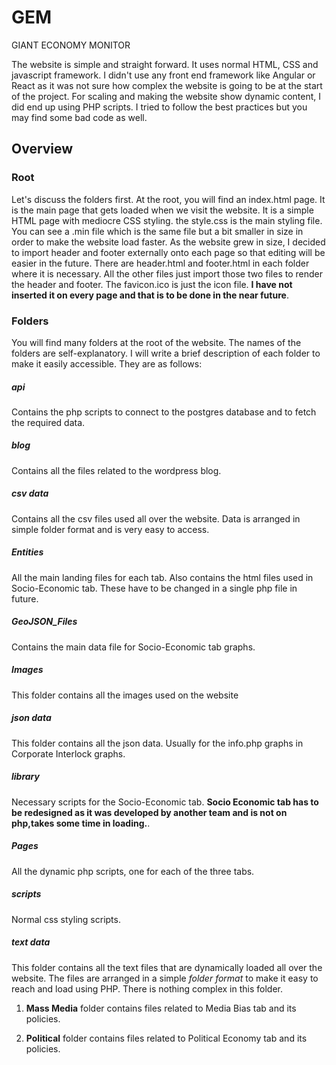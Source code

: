# GEM
GIANT ECONOMY MONITOR

The website is simple and straight forward. It uses normal HTML, CSS and javascript framework. I didn't use any front end framework like Angular or React as it was not sure how complex the website is going to be at the start of the project. For scaling and making the website show dynamic content, I did end up using PHP scripts. I tried to follow the best practices but you may find some bad code as well.

## Overview

### Root

Let's discuss the folders first. At the root, you will find an index.html page. It is the main page that gets loaded when we visit the website. It is a simple HTML page with mediocre CSS styling. the style.css is the main styling file. You can see a .min file which is the same file but a bit smaller in size in order to make the website load faster. As the website grew in size, I decided to import header and footer externally onto each page so that editing will be easier in the future. There are  header.html and footer.html in each folder where it is necessary. All the other files just import those two files to render the header and footer. The favicon.ico is just the icon file. **I have not inserted it on every page and that is to be done in the near future**.

### Folders

You will find many folders at the root of the website. The names of the folders are self-explanatory. I will write a brief description of each folder to make it easily accessible. They are as follows:

##### api
Contains the php scripts to connect to the postgres database and to fetch the required data.

##### blog
Contains all the files related to the wordpress blog.

##### csv data
Contains all the csv files used all over the website. Data is arranged in simple folder format and is very easy to access.

##### Entities
All the main landing files for each tab. Also contains the html files used in Socio-Economic tab. These have to be changed in a single php file in future.

##### GeoJSON_Files
Contains the main data file for Socio-Economic tab graphs.

##### Images
This folder contains all the images used on the website

##### json data
This folder contains all the json data. Usually for the info.php graphs in Corporate Interlock graphs.

##### library
Necessary scripts for the Socio-Economic tab. **Socio Economic tab has to be redesigned as it was developed by another team and is not on php,takes some time in loading.**.

##### Pages
All the dynamic php scripts, one for each of the three tabs.

##### scripts
Normal css styling scripts.

##### text data
This folder contains all the text files that are dynamically loaded all over the website. The files are arranged in a simple *folder format* to make it easy to reach and load using PHP. There is nothing complex in this folder.

1. **Mass Media** folder contains files related to Media Bias tab and its policies.

2. **Political** folder contains files related to Political Economy tab and its policies.
